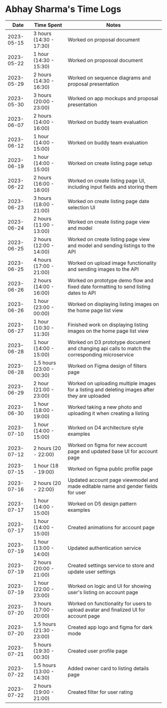 # Abhay Sharma's Time Logs

| Date | Time Spent | Notes |
|------|------|-------|
|2023-05-15| 3 hours (14:30 - 17:30) | Worked on proposal document |
|2023-05-22| 1 hour (14:30 - 15:30) | Worked on proposoal document |
|2023-05-29| 2 hours (14:30 - 16:30) | Worked on sequence diagrams and proposal presentation|
|2023-05-30| 3 hours (20:00 - 23:00) | Worked on app mockups and proposal presentation |
|2023-06-07| 2 hours (14:00 - 16:00) | Worked on buddy team evaluation |
|2023-06-12| 1 hour (14:00 - 15:00) | Worked on buddy team evaluation |
|2023-06-19| 1 hour (14:00 - 15:00) | Worked on create listing page setup |
|2023-06-22| 2 hours (16:00 - 18:00) | Worked on create listing page UI, including input fields and storing them |
|2023-06-23| 3 hours (18:00 - 21:00) | Worked on create listing page date selection UI |
|2023-06-24| 2 hours (11:00 - 13:00) | Worked on create listing page view and model |
|2023-06-25| 2 hours (12:00 - 14:00) | Worked on create listing page view and model and sending listings to the API |
|2023-06-25| 4 hours (17:00 - 21:00) | Worked on upload image functionality and sending images to the API |
|2023-06-26| 2 hours (14:00 - 16:00) | Worked on prototype demo flow and fixed date formatting to send listing dates to API |
|2023-06-26| 1 hour (23:00 - 00:00) | Worked on displaying listing images on the home page list view |
|2023-06-27| 1 hour (10:30 - 11:30) | Finished work on displaying listing images on the home page list view |
|2023-06-28| 1 hour (14:00 - 15:00) | Worked on D3 prototype document and changing api calls to match the corresponding microservice |
|2023-06-28| 1.5 hours (23:00 - 00:30) | Worked on Figma design of filters page |
|2023-06-29| 2 hour (21:00 - 23:00) | Worked on uploading multiple images for a listing and deleting images after they are uploaded |
|2023-06-30| 1 hour (18:00 - 19:00) | Worked taking a new photo and uploading it when creating a listing |
|2023-07-10| 1 hour (14:00 - 15:00) | Worked on D4 architecture style examples |
|2023-07-12| 2 hours (20 - 22:00) | Worked on figma for new account page and updated base UI for account page |
|2023-07-15| 1 hour (18 - 19:00) | Worked on figma public profile page |
|2023-07-16| 2 hours (20 - 22:00) | Updated account page viewmodel and made editable name and gender fields for user |
|2023-07-17| 1 hour (14:00 - 15:00) | Worked on D5 design pattern examples |
|2023-07-17| 1 hour (14:00 - 15:00) | Created animations for account page |
|2023-07-19| 1 hour (13:00 - 14:00) | Updated authentication service |
|2023-07-19| 2 hours (20:00 - 21:00) | Created settings service to store and update user settings |
|2023-07-19| 1 hour (22:00 - 23:00) | Worked on logic and UI for showing user's listing on account page |
|2023-07-20| 3 hours (17:00 - 20:00) | Worked on functionality for users to upload avatar and finalized UI for account page |
|2023-07-20| 1.5 hours (21:30 - 23:00) | Created app logo and figma for dark mode |
|2023-07-21| 5 hours (19:30 - 00:30) | Created user profile page |
|2023-07-22| 1.5 hours (13:00 - 14:30) | Added owner card to listing details page |
|2023-07-22| 2 hours (19:00 - 21:00) | Created filter for user rating |
